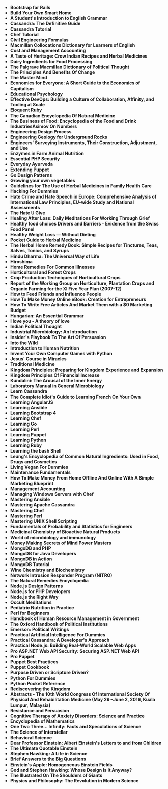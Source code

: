 <ul>

                             

 <li><b><a target="_blank" href="img/sci(1).pdf" style="text-decoration:none;">Bootstrap for Rails</a></b></li>

 <li><b><a target="_blank" href="img/sci(2).pdf" style="text-decoration:none;">Build Your Own Smart Home</a></b></li>

<li><b><a target="_blank" href="img/sci(3).pdf" style="text-decoration:none;">A Student's Introduction to English Grammar</a></b></li>
 <li><b><a target="_blank" href="img/sci(4).pdf" style="text-decoration:none;">Cassandra: The Definitive Guide</a></b></li>                              
<li><b><a target="_blank" href="img/sci(5).pdf" style="text-decoration:none;">Cassandra Tutorial</a></b></li>
<li><b><a target="_blank" href="img/sci(6).pdf" style="text-decoration:none;">Chef Tutorial</a></b></li>
 <li><b><a target="_blank" href="img/sci(7).pdf" style="text-decoration:none;">Civil Engineering Formulas</a></b></li>

 <li><b><a target="_blank" href="img/sci(8).pdf" style="text-decoration:none;"> Macmillan Collocations Dictionary for Learners of English </a></b></li>
   <li><b><a target="_blank" href="img/sci(9).pdf" style="text-decoration:none;">Cost and Management Accounting</a></b></li>                             
 <li><b><a target="_blank" href="img/sci(10).pdf" style="text-decoration:none;">A Taste of Heritage: Crow Indian Recipes and Herbal Medicines </a></b></li>                              
<li><b><a target="_blank" href="img/sci(11).pdf" style="text-decoration:none;">Dairy Ingredients for Food Processing</a></b></li>
<li><b><a target="_blank" href="img/sci(12).pdf" style="text-decoration:none;">The Palgrave Macmillan Dictionary of Political
Thought</a></b></li>
<li><b><a target="_blank" href="img/sci(13).pdf" style="text-decoration:none;">The Principles And Benefits Of Change</a></b></li>
                              
<li><b><a target="_blank" href="img/sci(15).pdf" style="text-decoration:none;">The Master Mind</a></b></li>

<li><b><a target="_blank" href="img/sci(16).pdf" style="text-decoration:none;">Economics for Everyone: A Short Guide to the Economics of Capitalism</a></b></li>

  <li><b><a target="_blank" href="img/sci(17).pdf" style="text-decoration:none;">Educational Psychology</a></b></li>   
  
<li><b><a target="_blank" href="img/sci(18).pdf" style="text-decoration:none;">Effective DevOps: Building a Culture of Collaboration, Affinity, and Tooling at Scale</a></b></li> 

<li><b><a target="_blank" href="img/sci(20).pdf" style="text-decoration:none;">Eloquent Ruby </a></b></li>

<li><b><a target="_blank" href="img/sci(21).pdf" style="text-decoration:none;">The Canadian Encyclopedia Of Natural Medicine</a></b></li>
<li><b><a target="_blank" href="img/sci(22).pdf" style="text-decoration:none;">The Business of Food: Encyclopedia of the Food and Drink IndustriesAsimov On Numbers</a></b></li> 
 <li><b><a target="_blank" href="img/sci(23).pdf" style="text-decoration:none;">Engineering Design Process</a></b></li> 
 

   <li><b><a target="_blank" href="img/sci(24).pdf" style="text-decoration:none;">Engineering Geology for Underground Rocks</a></b></li>
 
   <li><b><a target="_blank" href="img/sci(25).pdf" style="text-decoration:none;">Engineers' Surveying Instruments, Their Construction, Adjustment, and Use</a></b></li>                              
 <li><b><a target="_blank" href="img/sci(26).pdf" style="text-decoration:none;">Enzymes in Farm Animal Nutrition</a></b></li>
 <li><b><a target="_blank" href="img/sci(27).pdf" style="text-decoration:none;">Essential PHP Security</a></b></li>
   
 
   <li><b><a target="_blank" href="img/sci(28).pdf" style="text-decoration:none;">Everyday Ayurveda </a></b></li>
 
   <li><b><a target="_blank" href="img/sci(29).pdf" style="text-decoration:none;">Extending Puppet </a></b></li>                              

  <li><b><a target="_blank" href="img/sci(30).pdf" style="text-decoration:none;">Go Design Patterns</a></b></li>
 
   <li><b><a target="_blank" href="img/sci(31).pdf" style="text-decoration:none;">Growing your own vegetables</a></b></li> 
    <li><b><a target="_blank" href="img/sci(32).pdf" style="text-decoration:none;">Guidelines for The Use of Herbal Medicines
in Family Health Care</a></b></li> 

   <li><b><a target="_blank" href="img/sci(33).pdf" style="text-decoration:none;">Hacking For Dummies</a></b></li>                              

  <li><b><a target="_blank" href="img/sci(34).pdf" style="text-decoration:none;">Hate Crime and Hate Speech in Europe:
Comprehensive Analysis of International Law Principles, EU-wide Study and National Assessments</a></b></li> 
 
  <li><b><a target="_blank" href="img/sci(35).pdf" style="text-decoration:none;">The Hate U Give</a></b></li> 

  <li><b><a target="_blank" href="img/sci(36).pdf" style="text-decoration:none;">Healing After Loss: Daily Meditations For Working Through Grief</a></b></li> 
 
<li><b><a target="_blank" href="img/sci(37).pdf" style="text-decoration:none;">Healthy food choices Drivers and Barriers - Evidence from the Swiss Food Panel</a></b></li>
 <li><b><a target="_blank" href="img/sci(38).pdf" style="text-decoration:none;">Healthy Weight Loss — Without Dieting</a></b></li>
<li><b><a target="_blank" href="img/sci(39).pdf" style="text-decoration:none;">Pocket Guide to Herbal Medicine</a></b></li>
 <li><b><a target="_blank" href="img/sci(40).pdf" style="text-decoration:none;">The Herbal Home Remedy Book: Simple Recipes for Tinctures, Teas, Salves, Tonics, and Syrups</a></b></li>                              
<li><b><a target="_blank" href="img/sci(41).pdf" style="text-decoration:none;">Hindu Dharma: The Universal Way of Life</a></b></li>
<li><b><a target="_blank" href="img/sci(42).pdf" style="text-decoration:none;">Hiroshima </a></b></li>
 
  <li><b><a target="_blank" href="img/sci(43).pdf" style="text-decoration:none;">Home Remedies For Common Illnesses</a></b></li>
 <li><b><a target="_blank" href="img/sci(44).pdf" style="text-decoration:none;">Horticultural and Forest Crops</a></b></li>
   <li><b><a target="_blank" href="img/sci(45).pdf" style="text-decoration:none;">Crop Production Techniques of Horticultural Crops</a></b></li>  
   
<li><b><a target="_blank" href="img/sci(46).pdf" style="text-decoration:none;">Report of the Working Group on Horticulture, Plantation Crops and Organic Farming for the XI Five Year Plan (2007-12)</a></b></li> 
                             
<li><b><a target="_blank" href="img/sci(47).pdf" style="text-decoration:none;">How to Feed Friends and Influence People</a></b></li>
<li><b><a target="_blank" href="img/sci(48).pdf" style="text-decoration:none;">How To Make Money Online eBook: Creation for Entrepreneurs</a></b></li>

<li><b><a target="_blank" href="img/sci(49).pdf" style="text-decoration:none;">How To Write Free Articles And Market Them with a $0 Marketing Budget </a></b></li>
                              
<li><b><a target="_blank" href="img/sci(50).pdf" style="text-decoration:none;">Hungarian: An Essential Grammar</a></b></li>
<li><b><a target="_blank" href="img/sci(51).pdf" style="text-decoration:none;">I love you - A theory of love </a></b></li>
<li><b><a target="_blank" href="img/sci(52).pdf" style="text-decoration:none;">Indian Political Thought </a></b></li>

<li><b><a target="_blank" href="img/sci(53).pdf" style="text-decoration:none;">Industrial Microbiology: An Introduction </a></b></li>
 
<li><b><a target="_blank" href="img/sci(54).pdf" style="text-decoration:none;">Insider's Playbook To The Art Of Persuasion </a></b></li>

<li><b><a target="_blank" href="img/sci(55).pdf" style="text-decoration:none;">Into the Wild </a></b></li>
 
  <li><b><a target="_blank" href="img/sci(56).pdf" style="text-decoration:none;">Introduction to Human Nutrition </a></b></li>                              

  <li><b><a target="_blank" href="img/sci(57).pdf" style="text-decoration:none;">Invent Your Own Computer Games with Python </a></b></li>
 
   <li><b><a target="_blank" href="img/sci(58).pdf" style="text-decoration:none;">Jesus' Course in Miracles</a></b></li>
    <li><b><a target="_blank" href="img/sci(59).pdf" style="text-decoration:none;">Traditional Medicine </a></b></li>
 
  <li><b><a target="_blank" href="img/sci(60).pdf" style="text-decoration:none;">Kingdom Principles: Preparing for Kingdom Experience and Expansion </a></b></li>
 
   <li><b><a target="_blank" href="img/sci(61).pdf" style="text-decoration:none;">Kingdom Principles Of Financial Increase </a></b></li>
 
   <li><b><a target="_blank" href="img/sci(62).pdf" style="text-decoration:none;">Kundalini: The Arousal of the Inner Energy</a></b></li>
 
   <li><b><a target="_blank" href="img/sci(63).pdf" style="text-decoration:none;">Laboratory Manual in General Microbiology </a></b></li>                              

  <li><b><a target="_blank" href="img/sci(64).pdf" style="text-decoration:none;">Learn Cassandra</a></b></li>
 
   <li><b><a target="_blank" href="img/sci(65).pdf" style="text-decoration:none;">The Complete Idiot's Guide to Learning French On Your Own </a></b></li> 

   <li><b><a target="_blank" href="img/sci(66).pdf" style="text-decoration:none;">Learning AngularJS</a></b></li> 
 
   <li><b><a target="_blank" href="img/sci(67).pdf" style="text-decoration:none;">Learning Ansible</a></b></li>                              

  <li><b><a target="_blank" href="img/sci(68).pdf" style="text-decoration:none;">Learning Bootstrap 4</a></b></li> 
 
  
   <li><b><a target="_blank" href="img/sci(69).pdf" style="text-decoration:none;">Learning Chef</a></b></li>                              

  <li><b><a target="_blank" href="img/sci(70).pdf" style="text-decoration:none;">Learning Go </a></b></li> 
  
 
 <li><b><a target="_blank" href="img/sci(71).pdf" style="text-decoration:none;">Learning Perl</a></b></li>
 
 <li><b><a target="_blank" href="img/sci(72).pdf" style="text-decoration:none;">Learning Puppet</a></b></li> 
 
 
 <li><b><a target="_blank" href="img/sci(73).pdf" style="text-decoration:none;">Learning Python</a></b></li>
  <li><b><a target="_blank" href="img/sci(74).pdf" style="text-decoration:none;">Learning Ruby</a></b></li>
    <li><b><a target="_blank" href="img/sci(75).pdf" style="text-decoration:none;">Learning the bash Shell</a></b></li>                        
<li><b><a target="_blank" href="img/sci(76).pdf" style="text-decoration:none;">Leung's Encyclopedia of Common Natural Ingredients: Used in Food, Drugs and Cosmetics</a></b></li>

 <li><b><a target="_blank" href="img/sci(77).pdf" style="text-decoration:none;">Living Vegan For Dummies</a></b></li> 
 
 
 <li><b><a target="_blank" href="img/sci(78).pdf" style="text-decoration:none;">Maintenance Fundamentals </a></b></li>
  <li><b><a target="_blank" href="img/sci(79).pdf" style="text-decoration:none;">How To Make Money From Home Offline And Online With A Simple Marketing Blueprint</a></b></li>


 <li><b><a target="_blank" href="img/sci(80).pdf" style="text-decoration:none;">Management Accounting</a></b></li> 
 
 
 <li><b><a target="_blank" href="img/sci(81).pdf" style="text-decoration:none;">Managing Windows Servers with Chef </a></b></li>
  <li><b><a target="_blank" href="img/sci(82).pdf" style="text-decoration:none;">Mastering Ansible</a></b></li>

 <li><b><a target="_blank" href="img/sci(83).pdf" style="text-decoration:none;">Mastering Apache Cassandra</a></b></li>
  <li><b><a target="_blank" href="img/sci(84).pdf" style="text-decoration:none;">Mastering Chef</a></b></li>

 <li><b><a target="_blank" href="img/sci(85).pdf" style="text-decoration:none;">Mastering Perl </a></b></li>
  <li><b><a target="_blank" href="img/sci(86).pdf" style="text-decoration:none;">Mastering UNIX Shell Scripting</a></b></li>

 <li><b><a target="_blank" href="img/sci(87).pdf" style="text-decoration:none;">Fundamentals of Probability and Statistics for Engineers</a></b></li>
  <li><b><a target="_blank" href="img/sci(88).pdf" style="text-decoration:none;">Medicinal Chemistry of Bioactive Natural Products</a></b></li>
  <li><b><a target="_blank" href="img/sci(89).pdf" style="text-decoration:none;">World of microbiology and immunology</a></b></li>
  
  
  <li><b><a target="_blank" href="img/sci(90).pdf" style="text-decoration:none;">Money Making Secrets of Mind Power Masters</a></b></li>
  <li><b><a target="_blank" href="img/sci(91).pdf" style="text-decoration:none;">MongoDB and PHP</a></b></li>

 <li><b><a target="_blank" href="img/sci(92).pdf" style="text-decoration:none;">MongoDB for Java Developers</a></b></li>
  <li><b><a target="_blank" href="img/sci(93).pdf" style="text-decoration:none;"> MongoDB in Action</a></b></li>
  <li><b><a target="_blank" href="img/sci(94).pdf" style="text-decoration:none;">MongoDB Tutorial</a></b></li> 
  
   <li><b><a target="_blank" href="img/sci(95).pdf" style="text-decoration:none;">Wine Chemistry and Biochemistry</a></b></li>  
  
<li><b><a target="_blank" href="img/sci(96).pdf" style="text-decoration:none;">Network Intrusion Responder Program (NITRO)</a></b></li> 
  

 <li><b><a target="_blank" href="img/sci(98).pdf" style="text-decoration:none;">The Natural Remedies Encyclopedia</a></b></li> 
  
   <li><b><a target="_blank" href="img/sci(99).pdf" style="text-decoration:none;">Node.js Design Patterns</a></b></li>  
  
<li><b><a target="_blank" href="img/sci(100).pdf" style="text-decoration:none;">Node.js for PHP Developers</a></b></li>  
  
 <li><b><a target="_blank" href="img/sci(101).pdf" style="text-decoration:none;">Node.js the Right Way</a></b></li> 
  
   <li><b><a target="_blank" href="img/sci(102).pdf" style="text-decoration:none;">Occult Meditations</a></b></li> 
  
   
 <li><b><a target="_blank" href="img/sci(103).pdf" style="text-decoration:none;">Pediatric Nutrition in Practice </a></b></li> 
  
   <li><b><a target="_blank" href="img/sci(104).pdf" style="text-decoration:none;">Perl for Beginners</a></b></li>  
   
 <li><b><a target="_blank" href="img/sci(105).PDF" style="text-decoration:none;">Handbook of Human Resource Management in Government</a></b></li> 
 
<li><b><a target="_blank" href="img/sci(106).pdf" style="text-decoration:none;">The Oxford Handbook of Political Institutions</a></b></li> 
  
   <li><b><a target="_blank" href="img/sci(107).pdf" style="text-decoration:none;">Emerson: Political Writings</a></b></li> 
  
   
 <li><b><a target="_blank" href="img/sci(108).pdf" style="text-decoration:none;">Practical Artificial Intelligence For Dummies</a></b></li> 
  
   <li><b><a target="_blank" href="img/sci(109).pdf" style="text-decoration:none;">Practical Cassandra: A Developer's Approach</a></b></li>  
   
 <li><b><a target="_blank" href="img/sci(110).pdf" style="text-decoration:none;">Practical Node.js: Building Real-World Scalable Web Apps</a></b></li>  
   
<li><b><a target="_blank" href="img/sci(111).pdf" style="text-decoration:none;">Pro ASP.NET Web API Security: Securing ASP.NET Web API</a></b></li> 
  
   
 <li><b><a target="_blank" href="img/sci(112).pdf" style="text-decoration:none;">Pro Puppet</a></b></li> 
  
   <li><b><a target="_blank" href="img/sci(113).pdf" style="text-decoration:none;">Puppet Best Practices</a></b></li>  
   
<li><b><a target="_blank" href="img/sci(114).pdf" style="text-decoration:none;">Puppet Cookbook</a></b></li>
 <li><b><a target="_blank" href="img/sci(115).pdf" style="text-decoration:none;">Purpose Driven or Scripture Driven?</a></b></li>  
   
 <li><b><a target="_blank" href="img/sci(116).pdf" style="text-decoration:none;">Python For Dummies</a></b></li>   
   
   <li><b><a target="_blank" href="img/sci(117).pdf" style="text-decoration:none;">Python Pocket Reference</a></b></li>  
   
 <li><b><a target="_blank" href="img/sci(118).pdf" style="text-decoration:none;">Rediscovering the Kingdom</a></b></li>  
   
  <li><b><a target="_blank" href="img/sci(119).pdf" style="text-decoration:none;">Abstracts - The 10th World Congress Of International Society Of Physical And Rehabilitation Medicine (May 29 –June 2, 2016, Kuala Lumpur, Malaysia)</a></b></li> 
  
   <li><b><a target="_blank" href="img/sci(120).pdf" style="text-decoration:none;">Resistance and Persuasion</a></b></li>  
   
 <li><b><a target="_blank" href="img/sci(121).pdf" style="text-decoration:none;">Cognitive Therapy of Anxiety Disorders: Science and Practice</a></b></li>   
   
   <li><b><a target="_blank" href="img/sci(122).pdf" style="text-decoration:none;">Encyclopedia of Mathematics </a></b></li>  
     
<li><b><a target="_blank" href="img/sci(123).pdf" style="text-decoration:none;">One Two Three... Infinity: Facts and Speculations of Science</a></b></li>  
   
 <li><b><a target="_blank" href="img/sci(124).pdf" style="text-decoration:none;">The Science of Interstellar</a></b></li>   
   
   <li><b><a target="_blank" href="img/sci(125).pdf" style="text-decoration:none;">Behavioral Science </a></b></li>   
   
   <li><b><a target="_blank" href="img/sci(126).pdf" style="text-decoration:none;">Dear Professor Einstein: Albert Einstein's Letters to and from Children </a></b></li> 
   
<li><b><a target="_blank" href="img/sci(27).pdf" style="text-decoration:none;">The Ultimate Quotable Einstein</a></b></li>  
   
 <li><b><a target="_blank" href="img/sci(35).pdf" style="text-decoration:none;">Stephen Hawking: A Life in Science</a></b></li>   
   
   <li><b><a target="_blank" href="img/sci(46).pdf" style="text-decoration:none;">Brief Answers to the Big Questions </a></b></li>   
   
   <li><b><a target="_blank" href="img/sci(52).pdf" style="text-decoration:none;">Einstein's Apple: Homogeneous Einstein Fields </a></b></li>    
   
<li><b><a target="_blank" href="img/sci(106).pdf" style="text-decoration:none;">God and Stephen Hawking: Whose Design Is It Anyway? </a></b></li>   
   
   <li><b><a target="_blank" href="img/sci(114).pdf" style="text-decoration:none;">The Illustrated On The Shoulders of Giants </a></b></li>   
   
 <li><b><a target="_blank" href="img/sci(115).pdf" style="text-decoration:none;">Physics and Philosophy: The Revolution in Modern Science </a></b></li>     
   
   
   
   
 </ul>
